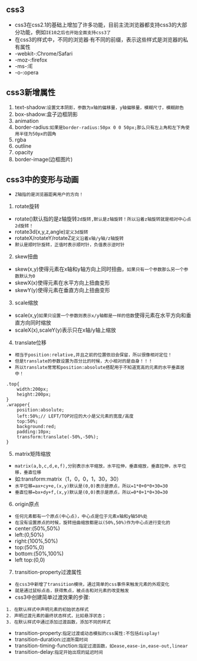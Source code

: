 ## css3
* css3在css2.1的基础上增加了许多功能，目前主流浏览器都支持css3的大部分功能，例如`IE10之后也开始全面支持css3了`
* 在css3的样式中，不同的浏览器·有不同的前缀，表示这些样式是浏览器的私有属性
* -webkit-:Chrome/Safari
* -moz-:firefox
* -ms-:IE
* -o-:opera

## css3新增属性
1. text-shadow:`设置文本阴影，参数为x轴的偏移量，y轴偏移量，模糊尺寸，模糊颜色`
2. box-shadow:盒子边框阴影
3. animation
4. border-radius:`如果是border-radius:50px 0 0 50px;那么只有左上角和左下角使用半径为50px的圆角`
5. rgba
6. outline
7. opacity
8. border-image(边框图片)

## css3中的变形与动画
* `Z轴指的是浏览器距离用户的方向！`
1. rotate旋转
* rotate()默认指的是z轴旋转`2d旋转,默认是z轴旋转！所以沿着z轴旋转就是相对中心点2d旋转！`
* rotate3d(x,y,z,angle)`定义3d旋转`
* rotateX/rotateY/rotateZ`定义沿着x轴/y轴/z轴旋转`
* `默认是顺时针旋转，正值时表示顺时针，负值表示逆时针`
2. skew扭曲
* skew(x,y)使得元素在x轴和y轴方向上同时扭曲，`如果只有一个参数那么另一个参数默认为0`
* skewX(x)使得元素在水平方向上扭曲变形
* skewY(y)使得元素在垂直方向上扭曲变形
3. scale缩放
* scale(x,y)`如果只设置一个参数则表示x/y轴都是一样的倍数`使得元素在水平方向和垂直方向同时缩放
* scaleX(x),scaleY(y)表示只在x轴/y轴上缩放
4. translate位移
* `相当于position:relative,并且之前的位置依旧会保留，所以很像相对定位！`
* `但是translate的参数设置为百分比的时候，大小相对的是自身！！！`
* `所以translate常常和position:absolute搭配用于不知道宽高的元素的水平垂直居中！`
```
.top{
	width:200px;
	height:200px;
}
.wrapper{
	position:absolute;
	left:50%;// LEFT/TOP对应的大小是父元素的宽度/高度
	top:50%;
	background:red;
	padding:10px;
	transform:translate(-50%,-50%);
}
```
5. matrix矩阵缩放
* `matrix(a,b,c,d,e,f),分别表示水平缩放，水平拉伸，垂直缩放，垂直拉伸，水平位移，垂直位移`
* 如:transform:matrix（1，0，0，1，30，30）
* `水平位移=ax+cy+e,(x,y)默认是(0,0)表示是原点，所以=1*0+0*0+30=30`
* `垂直位移=bx+dy+f,(x,y)默认是(0,0)表示是原点，所以=0*0+1*0+30=30`
6. origin原点
* `任何元素都有一个原点(中心点)，中心点是位于元素x轴和y轴50%处`
* `在没有设置原点的时候，旋转扭曲缩放都是以(50%,50%)作为中心点进行变化的`
* center:(50%,50%)
* left:(0,50%)
* right:(100%,50%)
* top:(50%,0)
* bottom:(50%,100%)
* left top:(0,0)
7. transition-property过渡属性
* `在css3中新增了transition模块，通过简单的css事件来触发元素的外观变化`
* `就是通过鼠标点击，获得焦点，被点击和对元素的改变触发`
* css3中创建简单过渡效果的步骤:
```
1. 在默认样式中声明元素的初始状态样式
2. 声明过渡元素的最终状态样式，比如悬浮状态；
3. 在默认样式中通过添加过渡函数，添加不同的样式
```
* transition-property:`指定过渡或动态模拟的css属性:不包括display!`
* transition-duration:`过渡所需时间`
* transition-timing-function:`指定过渡函数，如ease,ease-in,ease-out,linear`
* transition-delay:`指定开始出现的延迟时间`

